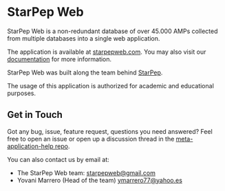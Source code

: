 # StarPep Web

StarPep Web is a non-redundant database of over 45.000 AMPs collected from multiple databases into a single web application.

The application is available at [starpepweb.com](https://starpepweb.com). You may also visit our [documentation](https://docs.starpepweb.com) for more information.

StarPep Web was built along the team behind [StarPep](https://github.com/Grupo-Medicina-Molecular-y-Traslacional/StarPep).

The usage of this application is authorized for academic and educational purposes.

## Get in Touch

Got any bug, issue, feature request, questions you need answered? Feel free to open an issue or open up a discussion thread in the [meta-application-help repo](https://github.com/starpep-web/meta-application-help).

You can also contact us by email at:

* The StarPep Web team: [starpepweb@gmail.com](mailto:starpepweb@gmail.com)
* Yovani Marrero (Head of the team) [ymarrero77@yahoo.es](mailto:ymarrero77@yahoo.es)
